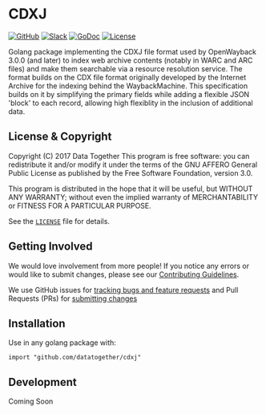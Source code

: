 # CDXJ

<!-- Repo Badges for: Github Project, Slack, License-->

[![GitHub](https://img.shields.io/badge/project-Data_Together-487b57.svg?style=flat-square)](http://github.com/datatogether)
[![Slack](https://img.shields.io/badge/slack-Archivers-b44e88.svg?style=flat-square)](https://archivers-slack.herokuapp.com/)
[![GoDoc](https://godoc.org/github.com/datatogether/cdxj?status.svg)](http://godoc.org/github.com/datatogether/cdxj)
[![License](https://img.shields.io/github/license/datatogether/cdxj.svg)](./LICENSE) 

Golang package implementing the CDXJ file format used by OpenWayback
3.0.0 (and later) to index web archive contents (notably in WARC and
ARC files) and make them searchable via a resource resolution service.
The format builds on the CDX file format originally developed by the
Internet Archive for the indexing behind the WaybackMachine. This
specification builds on it by simplifying the primary fields while
adding a flexible JSON 'block' to each record, allowing high
flexiblity in the inclusion of additional data.

## License & Copyright

Copyright (C) 2017 Data Together
This program is free software: you can redistribute it and/or modify it under
the terms of the GNU AFFERO General Public License as published by the Free Software
Foundation, version 3.0.

This program is distributed in the hope that it will be useful, but WITHOUT ANY
WARRANTY; without even the implied warranty of MERCHANTABILITY or FITNESS FOR A
PARTICULAR PURPOSE.

See the [`LICENSE`](./LICENSE) file for details.

## Getting Involved

We would love involvement from more people! If you notice any errors or would like to submit changes, please see our [Contributing Guidelines](./.github/CONTRIBUTING.md). 

We use GitHub issues for [tracking bugs and feature requests](https://github.com/datatogether/cdxj/issues) and Pull Requests (PRs) for [submitting changes](https://github.com/datatogether/cdxj/pulls)

## Installation 

Use in any golang package with:

`import "github.com/datatogether/cdxj"`

## Development

Coming Soon
